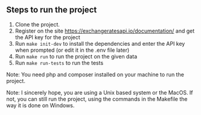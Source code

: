 ## Steps to run the project

1. Clone the project.
2. Register on the site https://exchangeratesapi.io/documentation/ and get the API key for the project
3. Run `make init-dev` to install the dependencies and enter the API key when prompted (or edit it in the .env file later)
4. Run `make run` to run the project on the given data
5. Run `make run-tests` to run the tests

Note: You need php and composer installed on your machine to run the project.

Note: I sincerely hope, you are using a Unix based system or the MacOS. 
If not, you can still run the project, using the commands in the Makefile the way it is done on Windows.
